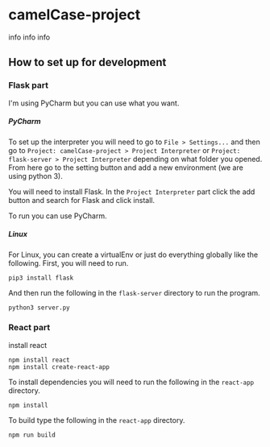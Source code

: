 # camelCase-project
info info info

## How to set up for development
### Flask part
I'm using PyCharm but you can use what you want.

##### PyCharm
To set up the interpreter you will need to go to `File > Settings...` and then go to `Project: camelCase-project > Project Interpreter` or `Project: flask-server > Project Interpreter` depending on what folder you opened. From here go to the setting button and add a new environment (we are using python 3).

You will need to install Flask. In the `Project Interpreter` part click the add button and search for Flask and click install.

To run you can use PyCharm.

##### Linux
For Linux, you can create a virtualEnv or just do everything globally like the following.
First, you will need to run.
```
pip3 install flask
```
And then run the following in the `flask-server` directory to run the program.
```
python3 server.py
```

### React part
install react
```
npm install react
npm install create-react-app
```

To install dependencies you will need to run the following in the `react-app` directory.
```
npm install
```

To build type the following in the `react-app` directory.
```
npm run build
```
